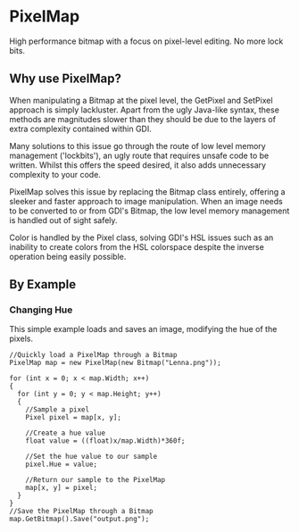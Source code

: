 # PixelMap
High performance bitmap with a focus on pixel-level editing. No more lock bits.

## Why use PixelMap?

When manipulating a Bitmap at the pixel level, the GetPixel and SetPixel approach is simply lackluster.
Apart from the ugly Java-like syntax, these methods are magnitudes slower than they should be due to the layers of extra complexity contained within GDI.

Many solutions to this issue go through the route of low level memory management ('lockbits'), an ugly route that requires unsafe code to be written.
Whilst this offers the speed desired, it also adds unnecessary complexity to your code.

PixelMap solves this issue by replacing the Bitmap class entirely, offering a sleeker and faster approach to image manipulation.
When an image needs to be converted to or from GDI's Bitmap, the low level memory management is handled out of sight safely.

Color is handled by the Pixel class, solving GDI's HSL issues such as an inability to create colors from the HSL
colorspace despite the inverse operation being easily possible.

## By Example

### Changing Hue

This simple example loads and saves an image, modifying the hue of the pixels.

    //Quickly load a PixelMap through a Bitmap
    PixelMap map = new PixelMap(new Bitmap("Lenna.png"));
    
    for (int x = 0; x < map.Width; x++)
    {
      for (int y = 0; y < map.Height; y++)
      {
        //Sample a pixel
        Pixel pixel = map[x, y];
        
        //Create a hue value
        float value = ((float)x/map.Width)*360f;
      
        //Set the hue value to our sample
        pixel.Hue = value;
      
        //Return our sample to the PixelMap
        map[x, y] = pixel;
      }
    }
    //Save the PixelMap through a Bitmap
    map.GetBitmap().Save("output.png");
